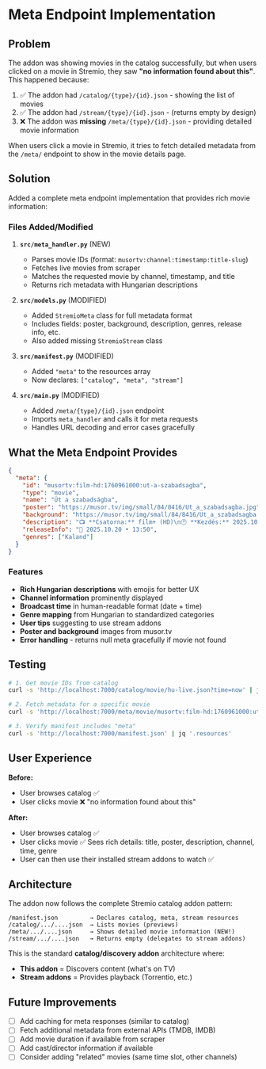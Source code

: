 # Meta Endpoint Implementation

## Problem

The addon was showing movies in the catalog successfully, but when users clicked on a movie in Stremio, they saw **"no information found about this"**. This happened because:

1. ✅ The addon had `/catalog/{type}/{id}.json` - showing the list of movies
2. ✅ The addon had `/stream/{type}/{id}.json` - (returns empty by design)
3. ❌ The addon was **missing** `/meta/{type}/{id}.json` - providing detailed movie information

When users click a movie in Stremio, it tries to fetch detailed metadata from the `/meta/` endpoint to show in the movie details page.

## Solution

Added a complete meta endpoint implementation that provides rich movie information:

### Files Added/Modified

1. **`src/meta_handler.py`** (NEW)
   - Parses movie IDs (format: `musortv:channel:timestamp:title-slug`)
   - Fetches live movies from scraper
   - Matches the requested movie by channel, timestamp, and title
   - Returns rich metadata with Hungarian descriptions

2. **`src/models.py`** (MODIFIED)
   - Added `StremioMeta` class for full metadata format
   - Includes fields: poster, background, description, genres, release info, etc.
   - Also added missing `StremioStream` class

3. **`src/manifest.py`** (MODIFIED)
   - Added `"meta"` to the resources array
   - Now declares: `["catalog", "meta", "stream"]`

4. **`src/main.py`** (MODIFIED)
   - Added `/meta/{type}/{id}.json` endpoint
   - Imports `meta_handler` and calls it for meta requests
   - Handles URL decoding and error cases gracefully

## What the Meta Endpoint Provides

```json
{
  "meta": {
    "id": "musortv:film-hd:1760961000:ut-a-szabadsagba",
    "type": "movie",
    "name": "Út a szabadságba",
    "poster": "https://musor.tv/img/small/84/8416/Ut_a_szabadsagba.jpg",
    "background": "https://musor.tv/img/small/84/8416/Ut_a_szabadsagba.jpg",
    "description": "📺 **Csatorna:** film+ (HD)\n🕐 **Kezdés:** 2025.10.20 13:50\n🎬 **Műfaj:** amerikai-kalandfilm\n\n📡 **Élő adás a magyar TV-ből**\n\n💡 *Tipp: Használj stream kiegészítőt (pl. Torrentio) a megtekintéshez*",
    "releaseInfo": "📅 2025.10.20 • 13:50",
    "genres": ["Kaland"]
  }
}
```

### Features

- **Rich Hungarian descriptions** with emojis for better UX
- **Channel information** prominently displayed
- **Broadcast time** in human-readable format (date + time)
- **Genre mapping** from Hungarian to standardized categories
- **User tips** suggesting to use stream addons
- **Poster and background** images from musor.tv
- **Error handling** - returns null meta gracefully if movie not found

## Testing

```bash
# 1. Get movie IDs from catalog
curl -s 'http://localhost:7000/catalog/movie/hu-live.json?time=now' | jq '.metas[0].id'

# 2. Fetch metadata for a specific movie
curl -s 'http://localhost:7000/meta/movie/musortv:film-hd:1760961000:ut-a-szabadsagba.json' | jq .

# 3. Verify manifest includes "meta"
curl -s 'http://localhost:7000/manifest.json' | jq '.resources'
```

## User Experience

**Before:**
- User browses catalog ✅
- User clicks movie ❌ "no information found about this"

**After:**
- User browses catalog ✅
- User clicks movie ✅ Sees rich details: title, poster, description, channel, time, genre
- User can then use their installed stream addons to watch ✅

## Architecture

The addon now follows the complete Stremio catalog addon pattern:

```
/manifest.json         → Declares catalog, meta, stream resources
/catalog/.../....json  → Lists movies (previews)
/meta/.../....json     → Shows detailed movie information (NEW!)
/stream/.../....json   → Returns empty (delegates to stream addons)
```

This is the standard **catalog/discovery addon** architecture where:
- **This addon** = Discovers content (what's on TV)
- **Stream addons** = Provides playback (Torrentio, etc.)

## Future Improvements

- [ ] Add caching for meta responses (similar to catalog)
- [ ] Fetch additional metadata from external APIs (TMDB, IMDB)
- [ ] Add movie duration if available from scraper
- [ ] Add cast/director information if available
- [ ] Consider adding "related" movies (same time slot, other channels)

